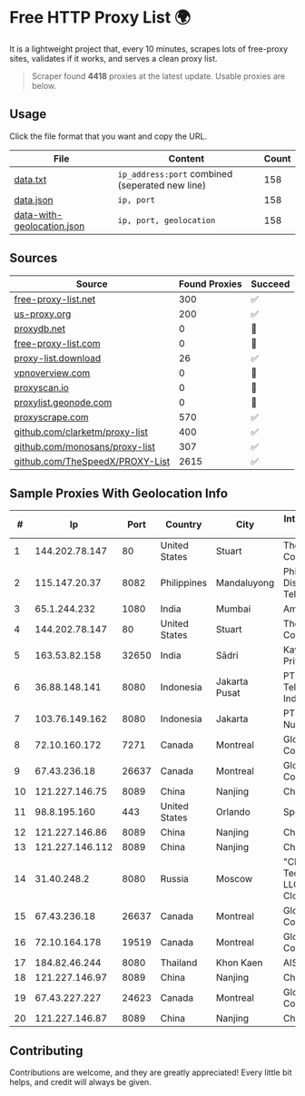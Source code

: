
# Free HTTP Proxy List 🌍

It is a lightweight project that, every 10 minutes, scrapes lots of free-proxy sites, validates if it works, and serves a clean proxy list.


> Scraper found **4418** proxies at the latest update. Usable proxies are below.

## Usage

Click the file format that you want and copy the URL.


|File|Content|Count|
|----|-------|-----|
|[data.txt](https://raw.githubusercontent.com/themiralay/Proxy-List-World/master/data.txt)|`ip_address:port` combined (seperated new line)|158|
|[data.json](https://raw.githubusercontent.com/themiralay/Proxy-List-World/master/data.json)|`ip, port`|158|
|[data-with-geolocation.json](https://raw.githubusercontent.com/themiralay/Proxy-List-World/master/data-with-geolocation.json)|`ip, port, geolocation`|158|

## Sources

|Source|Found Proxies|Succeed|
|------|-------------|-------|
|[free-proxy-list.net](https://free-proxy-list.net)|300|✅|
|[us-proxy.org](https://www.us-proxy.org)|200|✅|
|[proxydb.net](http://proxydb.net)|0|🚫|
|[free-proxy-list.com](https://free-proxy-list.com/?page=&port=&type%5B%5D=http&type%5B%5D=https&up_time=0&search=Search)|0|🚫|
|[proxy-list.download](https://www.proxy-list.download/HTTP)|26|✅|
|[vpnoverview.com](https://vpnoverview.com/privacy/anonymous-browsing/free-proxy-servers)|0|🚫|
|[proxyscan.io](https://www.proxyscan.io)|0|🚫|
|[proxylist.geonode.com](https://proxylist.geonode.com/api/proxy-list?limit=300&page=1&sort_by=lastChecked&sort_type=desc&protocols=http,https)|0|🚫|
|[proxyscrape.com](https://api.proxyscrape.com/v2/?request=displayproxies&protocol=http&timeout=10000&country=all&ssl=all&anonymity=all)|570|✅|
|[github.com/clarketm/proxy-list](https://raw.githubusercontent.com/clarketm/proxy-list/master/proxy-list-raw.txt)|400|✅|
|[github.com/monosans/proxy-list](https://raw.githubusercontent.com/monosans/proxy-list/main/proxies/http.txt)|307|✅|
|[github.com/TheSpeedX/PROXY-List](https://raw.githubusercontent.com/TheSpeedX/PROXY-List/master/http.txt)|2615|✅|


## Sample Proxies With Geolocation Info

|#|Ip|Port|Country|City|Internet Service Provider|
|-|--|----|-------|----|-------------------------|
|1|144.202.78.147|80|United States|Stuart|The Constant Company|
|2|115.147.20.37|8082|Philippines|Mandaluyong|Philippine Long Distance Telephone Co.|
|3|65.1.244.232|1080|India|Mumbai|Amazon.com|
|4|144.202.78.147|80|United States|Stuart|The Constant Company|
|5|163.53.82.158|32650|India|Sādri|Kay Kay Softech Private Limited|
|6|36.88.148.141|8080|Indonesia|Jakarta Pusat|PT. Telekomunikasi Indonesia|
|7|103.76.149.162|8080|Indonesia|Jakarta|PT. Java Digital Nusantara|
|8|72.10.160.172|7271|Canada|Montreal|GloboTech Communications|
|9|67.43.236.18|26637|Canada|Montreal|GloboTech Communications|
|10|121.227.146.75|8089|China|Nanjing|China Telecom|
|11|98.8.195.160|443|United States|Orlando|Spectrum|
|12|121.227.146.86|8089|China|Nanjing|China Telecom|
|13|121.227.146.112|8089|China|Nanjing|China Telecom|
|14|31.40.248.2|8080|Russia|Moscow|"Cloud Technologies" LLC trading as Cloud.ru|
|15|67.43.236.18|26637|Canada|Montreal|GloboTech Communications|
|16|72.10.164.178|19519|Canada|Montreal|GloboTech Communications|
|17|184.82.46.244|8080|Thailand|Khon Kaen|AIS-Fibre|
|18|121.227.146.97|8089|China|Nanjing|China Telecom|
|19|67.43.227.227|24623|Canada|Montreal|GloboTech Communications|
|20|121.227.146.87|8089|China|Nanjing|China Telecom|



## Contributing

Contributions are welcome, and they are greatly appreciated! Every
little bit helps, and credit will always be given.

